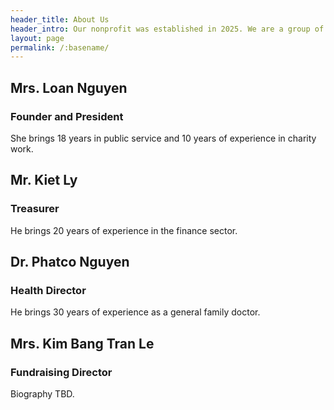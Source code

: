 ```yaml
---
header_title: About Us
header_intro: Our nonprofit was established in 2025. We are a group of Buddhist philanthropists looking to give back to underserved and underfunded communities and commit to good deeds in the world.
layout: page
permalink: /:basename/
---
```

## Mrs. Loan Nguyen
### Founder and President
She brings 18 years in public service and 10 years of experience in charity work.

## Mr. Kiet Ly
### Treasurer
He brings 20 years of experience in the finance sector.

## Dr. Phatco Nguyen
### Health Director
He brings 30 years of experience as a general family doctor.

## Mrs. Kim Bang Tran Le
### Fundraising Director
Biography TBD.
